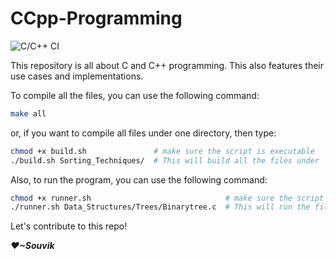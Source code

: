 # CCpp-Programming

![C/C++ CI](https://github.com/SouvikGhosh05/CCpp-Programming/actions/workflows/c-cpp_builds.yml/badge.svg)

This repository is all about C and C++ programming. This also features their use cases and implementations.

To compile all the files, you can use the following command:

```bash
make all
```

or, if you want to compile all files under one directory, then type:

```bash
chmod +x build.sh               # make sure the script is executable
./build.sh Sorting_Techniques/  # This will build all the files under 'Sorting_Techniques' directory
```

Also, to run the program, you can use the following command:

```bash
chmod +x runner.sh                              # make sure the script is executable
./runner.sh Data_Structures/Trees/Binarytree.c  # This will run the file as given in the argument
```

Let's contribute to this repo!

***❤~Souvik***
